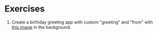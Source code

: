# Exercises

1. Create a birthday greeting app with custom "greeting" and "from" with [this image](https://github.com/google-developer-training/basic-android-kotlin-compose-birthday-card-app/blob/main/app/src/main/res/drawable-nodpi/androidparty.png) in the background.